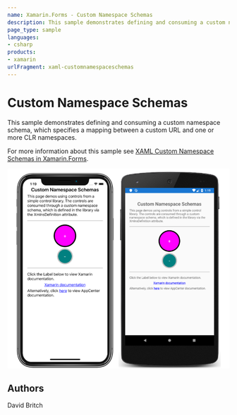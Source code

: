 ```yaml
---
name: Xamarin.Forms - Custom Namespace Schemas
description: This sample demonstrates defining and consuming a custom namespace schema, which specifies a mapping between a custom URL and one or more CLR...
page_type: sample
languages:
- csharp
products:
- xamarin
urlFragment: xaml-customnamespaceschemas
---
```

# Custom Namespace Schemas

This sample demonstrates defining and consuming a custom namespace schema, which specifies a mapping between a custom URL and one or more CLR namespaces.

For more information about this sample see [XAML Custom Namespace Schemas in Xamarin.Forms](https://docs.microsoft.com/xamarin/xamarin-forms/xaml/custom-namespace-schemas/).

![Custom Namespace Schemas application screenshot](Screenshots/01All.png "Custom Namespace Schemas application screenshot")

## Authors

David Britch
